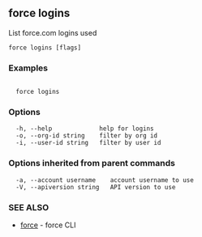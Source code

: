 ## force logins

List force.com logins used

```
force logins [flags]
```

### Examples

```

  force logins

```

### Options

```
  -h, --help             help for logins
  -o, --org-id string    filter by org id
  -i, --user-id string   filter by user id
```

### Options inherited from parent commands

```
  -a, --account username    account username to use
  -V, --apiversion string   API version to use
```

### SEE ALSO

* [force](force.md)	 - force CLI

